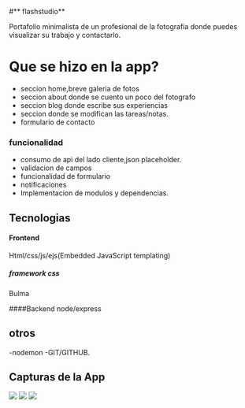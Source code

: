 #** flashstudio**

Portafolio minimalista de un profesional de la fotografia donde puedes visualizar su trabajo y contactarlo.

# Que se hizo en la app?

- seccion home,breve galeria de fotos
- seccion about donde se cuento un poco del fotografo
-  seccion blog donde escribe sus experiencias
- seccion donde se modifican las tareas/notas.
- formulario de contacto


### funcionalidad
- consumo de api del lado cliente,json placeholder.
- validacion de campos
- funcionalidad de formulario
- notificaciones
- Implementacion de modulos y dependencias.

## Tecnologias

#### Frontend
Html/css/js/ejs(Embedded JavaScript templating)
##### framework css
Bulma

####Backend
node/express

## otros
-nodemon
-GIT/GITHUB.

## Capturas de la App
![](https://i.pinimg.com/736x/93/27/bc/9327bcba31c835673279908aaf57178c.jpg)
![](https://i.pinimg.com/736x/c7/4a/76/c74a76a31f6855e17909d8442f4581d2.jpg)
![](https://i.pinimg.com/736x/15/f7/25/15f72598d21256e8b62d6f9d9627949f.jpg)

